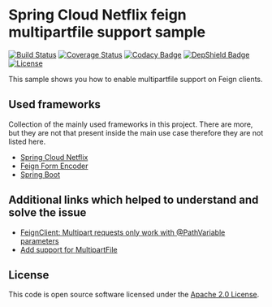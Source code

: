 # Spring Cloud Netflix feign multipartfile support sample
[![Build Status](https://travis-ci.org/ingogriebsch/sample-spring-cloud-netflix-feign-multipartfile-support.svg?branch=master)](https://travis-ci.org/ingogriebsch/sample-spring-cloud-netflix-feign-multipartfile-support)
[![Coverage Status](https://coveralls.io/repos/github/ingogriebsch/sample-spring-cloud-netflix-feign-multipartfile-support/badge.svg?branch=master)](https://coveralls.io/github/ingogriebsch/sample-spring-cloud-netflix-feign-multipartfile-support?branch=master)
[![Codacy Badge](https://api.codacy.com/project/badge/Grade/3eccc37494874292929b67bbafdbc7a5)](https://app.codacy.com/app/ingo.griebsch/sample-spring-cloud-netflix-feign-multipartfile-support?utm_source=github.com&utm_medium=referral&utm_content=ingogriebsch/sample-spring-cloud-netflix-feign-multipartfile-support&utm_campaign=Badge_Grade_Dashboard)
[![DepShield Badge](https://depshield.sonatype.org/badges/ingogriebsch/sample-spring-cloud-netflix-feign-multipartfile-support/depshield.svg)](https://depshield.github.io)
[![License](http://img.shields.io/:license-apache-blue.svg)](http://www.apache.org/licenses/LICENSE-2.0.html)

This sample shows you how to enable multipartfile support on Feign clients.

## Used frameworks
Collection of the mainly used frameworks in this project. There are more, but they are not that present inside the main use case therefore they are not listed here.

*   [Spring Cloud Netflix](https://cloud.spring.io/spring-cloud-static/spring-cloud-netflix/1.4.6.RELEASE/single/spring-cloud-netflix.html)
*   [Feign Form Encoder](https://github.com/OpenFeign/feign-form#spring-multipartfile-and-spring-cloud-netflix-feignclient-support)
*   [Spring Boot](https://docs.spring.io/spring-boot/docs/1.5.10.RELEASE/reference/htmlsingle)

## Additional links which helped to understand and solve the issue

*   [FeignClient: Multipart requests only work with @PathVariable parameters](https://github.com/spring-cloud/spring-cloud-netflix/issues/867)
*   [Add support for MultipartFile](https://github.com/spring-cloud/spring-cloud-openfeign/issues/62)

## License
This code is open source software licensed under the [Apache 2.0 License](https://www.apache.org/licenses/LICENSE-2.0.html).
